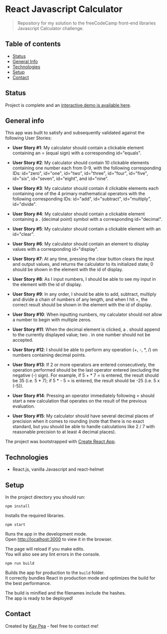 # React Javascript Calculator
> Repository for my solution to the freeCodeCamp front-end libraries Javascript Calculator challenge.

## Table of contents
* [Status](#status)
* [General Info](#general-info)
* [Technologies](#technologies)
* [Setup](#setup)
* [Contact](#contact)

## Status
Project is complete and an [interactive demo is available here](https://ravenblack24.github.io/javascript-calculator/).

## General info
This app was built to satisfy and subsequently validated against the following User Stories:

- **User Story #1**: My calculator should contain a clickable element containing an = (equal sign) with a corresponding id="equals".

- **User Story #2**: My calculator should contain 10 clickable elements containing one number each from 0-9, with the following corresponding IDs: id="zero", id="one", id="two", id="three", id="four", id="five", id="six", id="seven", id="eight", and id="nine".

- **User Story #3**: My calculator should contain 4 clickable elements each containing one of the 4 primary mathematical operators with the following corresponding IDs: id="add", id="subtract", id="multiply", id="divide".

- **User Story #4**: My calculator should contain a clickable element containing a . (decimal point) symbol with a corresponding id="decimal".

- **User Story #5**: My calculator should contain a clickable element with an id="clear".

- **User Story #6**: My calculator should contain an element to display values with a corresponding id="display".

- **User Story #7**: At any time, pressing the clear button clears the input and output values, and returns the calculator to its initialized state; 0 should be shown in the element with the id of display.

- **User Story #8**: As I input numbers, I should be able to see my input in the element with the id of display.

- **User Story #9**: In any order, I should be able to add, subtract, multiply and divide a chain of numbers of any length, and when I hit =, the correct result should be shown in the element with the id of display.

- **User Story #10**: When inputting numbers, my calculator should not allow a number to begin with multiple zeros.

- **User Story #11**: When the decimal element is clicked, a . should append to the currently displayed value; two . in one number should not be accepted.

- **User Story #12**: I should be able to perform any operation (+, -, *, /) on numbers containing decimal points.

- **User Story #13**: If 2 or more operators are entered consecutively, the operation performed should be the last operator entered (excluding the negative (-) sign). For example, if 5 + * 7 = is entered, the result should be 35 (i.e. 5 * 7); if 5 * - 5 = is entered, the result should be -25 (i.e. 5 x (-5)).

- **User Story #14**: Pressing an operator immediately following = should start a new calculation that operates on the result of the previous evaluation.

- **User Story #15**: My calculator should have several decimal places of precision when it comes to rounding (note that there is no exact standard, but you should be able to handle calculations like 2 / 7 with reasonable precision to at least 4 decimal places).

The project was bootstrapped with [Create React App](https://github.com/facebook/create-react-app). 

## Technologies
* React.js, vanilla Javascript and react-helmet

## Setup
In the project directory you should run:

`npm install`

Installs the required libraries.

`npm start`

Runs the app in the development mode.<br />
Open [http://localhost:3000](http://localhost:3000) to view it in the browser.

The page will reload if you make edits.<br />
You will also see any lint errors in the console.

`npm run build`

Builds the app for production to the `build` folder.<br />
It correctly bundles React in production mode and optimizes the build for the best performance.

The build is minified and the filenames include the hashes.<br />
The app is ready to be deployed!

## Contact
Created by [Kay Pea](https://imkp.co.uk) - feel free to contact me!